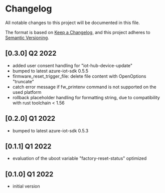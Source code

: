 # Changelog

All notable changes to this project will be documented in this file.

The format is based on [Keep a Changelog](https://keepachangelog.com/en/1.0.0/),
and this project adheres to [Semantic Versioning](https://semver.org/spec/v2.0.0.html).

## [0.3.0] Q2 2022
 - added user consent handling for "iot-hub-device-update"
 - bumped to latest azure-iot-sdk 0.5.5
 - firmware_reset_trigger_file: delete file content with OpenOptions "truncate"
 - catch error message if fw_printenv command is not supported on the used platform
 - rollback placeholder handling for formatting string, due to compatibility with rust toolchain < 1.56

## [0.2.0] Q1 2022
 - bumped to latest azure-iot-sdk 0.5.3

## [0.1.1] Q1 2022
 - evaluation of the uboot variable "factory-reset-status" optimized

## [0.1.0] Q1 2022
 - initial version
